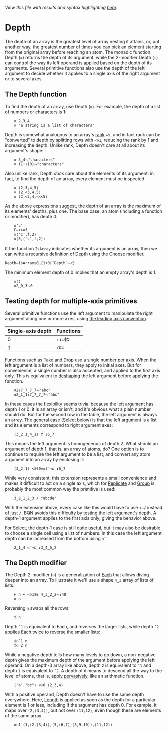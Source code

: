 *View this file with results and syntax highlighting [here](https://mlochbaum.github.io/BQN/doc/depth.html).*

# Depth

<!--GEN
d ← 48‿38
a ← ⟨⟨@,⟨@,@,@⟩⟩,@,⟨@,@⟩⟩

g ← "g"At"font-family=BQN,monospace|font-size=16px|text-anchor=middle|fill=currentColor|stroke-width=0|stroke=currentColor|stroke-linecap=round"
rc ← At "class=code|stroke-width=1.5|rx=12"
lc ← "line"At"class=lilac|stroke-width=2"
tc ← "text"At"dy=-0.2em|class=Number"
bc ← "path"At"class=bluegreen|stroke-width=2|style=fill:none|opacity=0.4"
dc ← "text"At"font-size=18px|text-anchor=start|opacity=0.9"

Path ← bc Elt "d"≍○<⊢
Brak ← {
  P ← ∾"M l l "∾¨ ·FmtNum∘⥊ ∾
  Path (d×⟨0.6×𝕩-0.75,0.4⟩) (-⌾⊑⊸P ∾ P⟜⌽) -⌾⊑⊸≍5‿13
}

TN←tc Enc FmtNum
TL←lc Elt"x2"‿"y2"≍˘·FmtNum 0‿18-˜d×≍⟜1
GTr←{("g"Attr⟨"transform","translate("∾(Fmt d×𝕨)∾")"⟩) Enc 𝕩}
Tree←{
  ds‿ws‿e←<˘⍉>𝕩
  d←1+0⌈´ds
  ww←1⌈+´ws
  p←2÷˜(-ww)+`»⊸+ws
  ⟨d,ww,⟨TN d,Brak ww⟩∾(TL¨p)∾∾p≍⟜1⊸Gtr¨e⟩
}
n0 ← 0‿1‿⟨TN 0, Path"M h"(∾∾¨)⟜FmtNum (-∾4∾+˜)5.6⟩
dp‿wd‿tr ← {@⊸≢◶⟨n0, Tree𝕊¨⟩𝕩} a

dim ← ⟨1.2+wd,1.3+dp⟩ ⋄ sh ← ⟨-2÷˜⊑dim,¯0.8⟩

((∾˜d)×((-∾+˜)1.7‿0.4)+sh∾dim) SVG g Enc ⟨
  "rect" Elt rc∾(Pos d×sh) ∾ "width"‿"height"≍˘FmtNum d×dim
  (dc Attr Pos d×sh+0.4‿0.1) Enc "List depth"
  tr
⟩
-->

The depth of an array is the greatest level of array nesting it attains, or, put another way, the greatest number of times you can pick an element starting from the original array before reaching an atom. The monadic function Depth (`≡`) returns the depth of its argument, while the 2-modifier Depth (`⚇`) can control the way its left operand is applied based on the depth of its arguments. Several primitive functions also use the depth of the left argument to decide whether it applies to a single axis of the right argument or to several axes.

## The Depth function

To find the depth of an array, use Depth (`≡`). For example, the depth of a list of numbers or characters is 1:

        ≡ 2‿3‿4
        ≡ "a string is a list of characters"

Depth is somewhat analogous to an array's [rank](shape.md) `=𝕩`, and in fact rank can be "converted" to depth by splitting rows with `<⎉1`, reducing the rank by 1 and increasing the depth. Unlike rank, Depth doesn't care at all about its argument's shape:

        ≡ 3‿4⥊"characters"
        ≡ (1+↕10)⥊"characters"

Also unlike rank, Depth *does* care about the elements of its argument: in fact, to find the depth of an array, every element must be inspected.

        ≡ ⟨2,3,4,5⟩
        ≡ ⟨2,<3,4,5⟩
        ≡ ⟨2,<3,4,<<<5⟩

As the above expressions suggest, the depth of an array is the maximum of its elements' depths, plus one. The base case, an atom (including a function or modifier), has depth 0.

        ≡'c'
        F←+⋄≡f
        ≡⟨'c',f,2⟩
        ≡⟨5,⟨'c',f,2⟩⟩

If the function `IsArray` indicates whether its argument is an array, then we can write a recursive definition of Depth using the Choose modifier.

    Depth←IsArray◶0‿{1+0⌈´Depth¨⥊𝕩}

The minimum element depth of 0 implies that an empty array's depth is 1.

        ≡⟨⟩
        ≡2‿0‿3⥊0

## Testing depth for multiple-axis primitives

Several primitive functions use the left argument to manipulate the right argument along one or more axes, using [the leading axis convention](leading.md#multiple-axes).

| Single-axis depth | Functions
|-------------------|----------
| 0                 | `↑↓↕⌽⍉`
| 1                 | `/⊏⊔`

Functions such as [Take and Drop](take.md) use a single number per axis. When the left argument is a list of numbers, they apply to initial axes. But for convenience, a single number is also accepted, and applied to the first axis only. This is equivalent to [deshaping](reshape.md) the left argument before applying the function.

        ≢2↑7‿7‿7‿7⥊"abc"
        ≢2‿1‿1↑7‿7‿7‿7⥊"abc"

In these cases the flexibility seems trivial because the left argument has depth 1 or 0: it is an array or isn't, and it's obvious what a plain number should do. But for the second row in the table, the left argument is always an array. The general case ([Select](select.md) below) is that the left argument is a list and its elements correspond to right argument axes:

        ⟨3‿2,1‿4‿1⟩ ⊏ ↕6‿7

This means the left argument is homogeneous of depth 2. What should an argument of depth 1, that is, an array of atoms, do? One option is to continue to require the left argument to be a list, and convert any atom argument into an array by enclosing it:

        ⟨3‿2,1⟩ <⍟(0=≡)¨⊸⊏ ↕6‿7

While very consistent, this extension represents a small convenience and makes it difficult to act on a single axis, which for [Replicate](replicate.md) and [Group](group.md) is probably the most common way the primitive is used:

        3‿2‿1‿2‿3 / "abcde"

With the extension above, every case like this would have to use `<⊸/` instead of just `/`. BQN avoids this difficulty by testing the left argument's depth. A depth-1 argument applies to the first axis only, giving the behavior above.

For Select, the depth-1 case is still quite useful, but it may also be desirable to choose a single cell using a list of numbers. In this case the left argument depth can be increased from the bottom using `<¨`.

        2‿1‿4 <¨⊸⊏ ↕3‿4‿5‿2

## The Depth modifier

The Depth 2-modifier (`⚇`) is a generalization of [Each](map.md) that allows diving deeper into an array. To illustrate it we'll use a shape `4‿3` array of lists of lists.

        ⊢ n ← <⎉1⍟2 4‿3‿2‿2⥊↕48
        ≡ n

Reversing `n` swaps all the rows:

        ⌽ n

Depth `¯1` is equivalent to Each, and reverses the larger lists, while depth `¯2` applies Each twice to reverse the smaller lists:

        ⌽⚇¯1 n
        ⌽⚇¯2 n

While a negative depth tells how many levels to go down, a non-negative depth gives the maximum depth of the argument before applying the left operand. On a depth-3 array like above, depth `2` is equivalent to `¯1` and depth `1` is equivalent to `¯2`. A depth of `0` means to descend all the way to the level of atoms, that is, apply [pervasively](arithmetic.md#pervasion), like an arithmetic function.

        ⟨'a',"bc"⟩ ≍⚇0 ⟨2‿3,4⟩

With a positive operand, Depth doesn't have to use the same depth everywhere. Here, [Length](shape.md) is applied as soon as the depth for a particular element is 1 or less, including if the argument has depth 0. For example, it maps over `⟨2,⟨3,4⟩⟩`, but not over `⟨11,12⟩`, even though these are elements of the same array.

        ≠⚇1 ⟨1,⟨2,⟨3,4⟩⟩,⟨5,⟨6,7⟩,⟨8,9,10⟩⟩,⟨11,12⟩⟩
